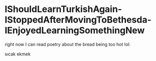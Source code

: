 # IShouldLearnTurkishAgain-IStoppedAfterMovingToBethesda-IEnjoyedLearningSomethingNew


right now I can read poetry about the bread being too hot lol:

sıcak ekmek

